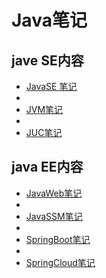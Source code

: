 # Java笔记

## jave SE内容

- [JavaSE 笔记](https://github.com/47sang/javaSENote/tree/master/JavaSE%20%E7%AC%94%E8%AE%B0)
- 
- [JVM笔记](https://github.com/47sang/javaSENote/tree/master/JVM%E7%AC%94%E8%AE%B0)
- 
- [JUC笔记](https://github.com/47sang/javaSENote/tree/master/JUC%E7%AC%94%E8%AE%B0)

## java EE内容

- [JavaWeb笔记](https://github.com/47sang/javaSENote/tree/master/JavaWeb%E7%AC%94%E8%AE%B0)
- 
- [JavaSSM笔记](https://github.com/47sang/javaSENote/tree/master/JavaSSM%E7%AC%94%E8%AE%B0)
- 
- [SpringBoot笔记](https://github.com/47sang/javaSENote/tree/master/SpringBoot%E7%AC%94%E8%AE%B0)
- 
- [SpringCloud笔记](https://github.com/47sang/javaSENote/tree/master/SpringCloud%E7%AC%94%E8%AE%B0)

